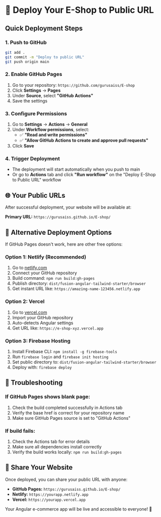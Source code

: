 # 🚀 Deploy Your E-Shop to Public URL

## Quick Deployment Steps

### 1. Push to GitHub
```bash
git add .
git commit -m "Deploy to public URL"
git push origin main
```

### 2. Enable GitHub Pages
1. Go to your repository: `https://github.com/gurusaiss/E-shop`
2. Click **Settings** → **Pages**
3. Under **Source**, select **"GitHub Actions"**
4. Save the settings

### 3. Configure Permissions
1. Go to **Settings** → **Actions** → **General**
2. Under **Workflow permissions**, select:
   - ✅ **"Read and write permissions"**
   - ✅ **"Allow GitHub Actions to create and approve pull requests"**
3. Click **Save**

### 4. Trigger Deployment
- The deployment will start automatically when you push to main
- Or go to **Actions** tab and click **"Run workflow"** on the "Deploy E-Shop to Public URL" workflow

## 🌐 Your Public URLs

After successful deployment, your website will be available at:

**Primary URL:** `https://gurusaiss.github.io/E-shop/`

## 🎯 Alternative Deployment Options

If GitHub Pages doesn't work, here are other free options:

### Option 1: Netlify (Recommended)
1. Go to [netlify.com](https://netlify.com)
2. Connect your GitHub repository
3. Build command: `npm run build:gh-pages`
4. Publish directory: `dist/fusion-angular-tailwind-starter/browser`
5. Get instant URL like: `https://amazing-name-123456.netlify.app`

### Option 2: Vercel
1. Go to [vercel.com](https://vercel.com)
2. Import your GitHub repository
3. Auto-detects Angular settings
4. Get URL like: `https://e-shop-xyz.vercel.app`

### Option 3: Firebase Hosting
1. Install Firebase CLI: `npm install -g firebase-tools`
2. Run `firebase login` and `firebase init hosting`
3. Set public directory to: `dist/fusion-angular-tailwind-starter/browser`
4. Deploy with: `firebase deploy`

## 🔧 Troubleshooting

### If GitHub Pages shows blank page:
1. Check the build completed successfully in Actions tab
2. Verify the base href is correct for your repository name
3. Make sure GitHub Pages source is set to "GitHub Actions"

### If build fails:
1. Check the Actions tab for error details
2. Make sure all dependencies install correctly
3. Verify the build works locally: `npm run build:gh-pages`

## 📱 Share Your Website

Once deployed, you can share your public URL with anyone:
- **GitHub Pages:** `https://gurusaiss.github.io/E-shop/`
- **Netlify:** `https://yourapp.netlify.app`
- **Vercel:** `https://yourapp.vercel.app`

Your Angular e-commerce app will be live and accessible to everyone! 🎉
